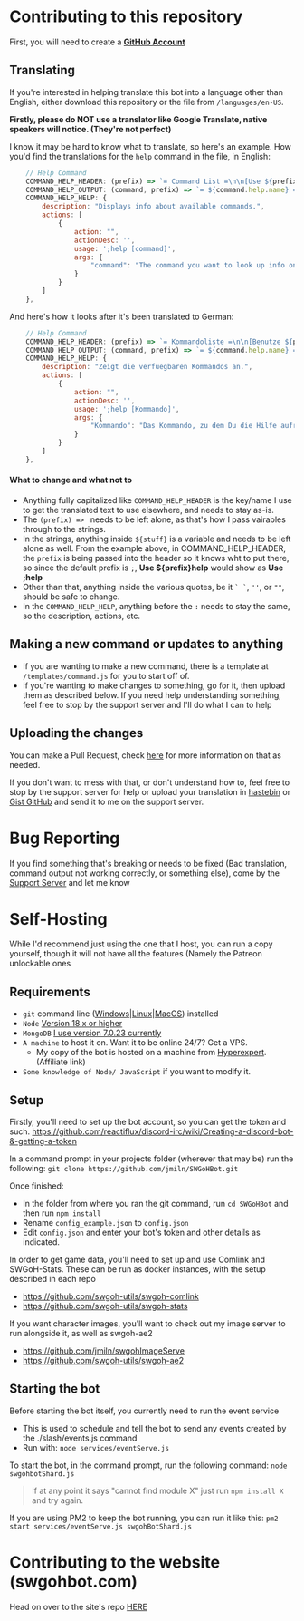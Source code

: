 # Contributing to this repository

First, you will need to create a **[GitHub Account](https://github.com/join)**

## Translating
If you're interested in helping translate this bot into a language other than English, either download this repository or the file from `/languages/en-US`.

**Firstly, please do NOT use a translator like Google Translate, native speakers will notice. (They're not perfect)**

I know it may be hard to know what to translate, so here's an example.
How you'd find the translations for the `help` command in the file, in English:
```js
    // Help Command
    COMMAND_HELP_HEADER: (prefix) => `= Command List =\n\n[Use ${prefix}help <commandname> for details]\n`,
    COMMAND_HELP_OUTPUT: (command, prefix) => `= ${command.help.name} = \n${command.help.description} \nAliases:: ${command.conf.aliases.join(", ")}\nUsage:: ${prefix}${command.help.usage}`,
    COMMAND_HELP_HELP: {
        description: "Displays info about available commands.",
        actions: [
            {
                action: "",
                actionDesc: '',
                usage: ';help [command]',
                args: {
                    "command": "The command you want to look up info on."
                }
            }
        ]
    },
```
And here's how it looks after it's been translated to German:
```js
    // Help Command
    COMMAND_HELP_HEADER: (prefix) => `= Kommandoliste =\n\n[Benutze ${prefix}Help <Kommandoname> fuer Details]\n`,
    COMMAND_HELP_OUTPUT: (command, prefix) => `= ${command.help.name} = \n${command.help.description} \nAliases:: ${command.conf.aliases.join(", ")}\n Befehl:: ${prefix}${command.help.usage}`,
    COMMAND_HELP_HELP: {
        description: "Zeigt die verfuegbaren Kommandos an.",
        actions: [
            {
                action: "",
                actionDesc: '',
                usage: ';help [Kommando]',
                args: {
                    "Kommando": "Das Kommando, zu dem Du die Hilfe aufrufen willst."
                }
            }
        ]
    },
```
#### What to change and what not to
- Anything fully capitalized like `COMMAND_HELP_HEADER` is the key/name I use to get the translated text to use elsewhere, and needs to stay as-is.
- The `(prefix) => ` needs to be left alone, as that's how I pass vairables through to the strings.
- In the strings, anything inside `${stuff}` is a variable and needs to be left alone as well. From the example above, in COMMAND_HELP_HEADER, the `prefix` is being passed into the header so it knows wht to put there, so since the default prefix is `;`, **Use ${prefix}help** would show as **Use ;help**
- Other than that, anything inside the various quotes, be it `` ` ` ``, `''`, or `""`, should be safe to change.
- In the `COMMAND_HELP_HELP`, anything before the `:` needs to stay the same, so the description, actions, etc.

## Making a new command or updates to anything
- If you are wanting to make a new command, there is a template at `/templates/command.js` for you to start off of.
- If you're wanting to make changes to something, go for it, then upload them as described below. If you need help understanding something, feel free to stop by the support server and I'll do what I can to help

## Uploading the changes

You can make a Pull Request, check [here](https://help.github.com/articles/about-pull-requests/) for more information on that as needed.

If you don't want to mess with that, or don't understand how to, feel free to stop by the support server for help or upload your translation in [hastebin](https://hastebin.com/) or [Gist GitHub](https://gist.github.com/) and send it to me on the support server.

# Bug Reporting
If you find something that's breaking or needs to be fixed (Bad translation, command output not working correctly, or something else), come by the [Support Server](http://www.swgohbot.com/server) and let me know


# Self-Hosting
While I'd recommend just using the one that I host, you can run a copy yourself, though it will not have all the features (Namely the Patreon unlockable ones

## Requirements
- `git` command line ([Windows](https://git-scm.com/download/win)|[Linux](https://git-scm.com/book/en/v2/Getting-Started-Installing-Git)|[MacOS](https://git-scm.com/download/mac)) installed
- `Node` [Version 18.x or higher](https://nodejs.org)
- `MongoDB` [I use version 7.0.23 currently](https://www.mongodb.com/download-center/community)
- `A machine` to host it on. Want it to be online 24/7? Get a VPS.
  * My copy of the bot is hosted on a machine from [Hyperexpert](p.hyper.expert/aff.php?aff=127). (Affiliate link)
- `Some knowledge of Node/ JavaScript` if you want to modify it.

## Setup

Firstly, you'll need to set up the bot account, so you can get the token and such.
https://github.com/reactiflux/discord-irc/wiki/Creating-a-discord-bot-&-getting-a-token

In a command prompt in your projects folder (wherever that may be) run the following:
`git clone https://github.com/jmiln/SWGoHBot.git`

Once finished:
- In the folder from where you ran the git command, run `cd SWGoHBot` and then run `npm install`
- Rename `config_example.json` to `config.json`
- Edit `config.json` and enter your bot's token and other details as indicated.

In order to get game data, you'll need to set up and use Comlink and SWGoH-Stats.
These can be run as docker instances, with the setup described in each repo
- https://github.com/swgoh-utils/swgoh-comlink
- https://github.com/swgoh-utils/swgoh-stats

If you want character images, you'll want to check out my image server to run alongside it, as well as swgoh-ae2
- https://github.com/jmiln/swgohImageServe
- https://github.com/swgoh-utils/swgoh-ae2

## Starting the bot
Before starting the bot itself, you currently need to run the event service 
- This is used to schedule and tell the bot to send any events created by the ./slash/events.js command
- Run with: `node services/eventServe.js`

To start the bot, in the command prompt, run the following command:
`node swgohbotShard.js`
> If at any point it says "cannot find module X" just run `npm install X` and try again.

If you are using PM2 to keep the bot running, you can run it like this:
`pm2 start services/eventServe.js swgohBotShard.js`


# Contributing to the website (swgohbot.com)
Head on over to the site's repo [HERE](https://github.com/jmiln/SWGoHBotSite)
